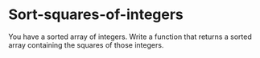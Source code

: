 # Sort-squares-of-integers
You have a sorted array of integers. Write a function that returns a sorted array containing the squares of those integers.

